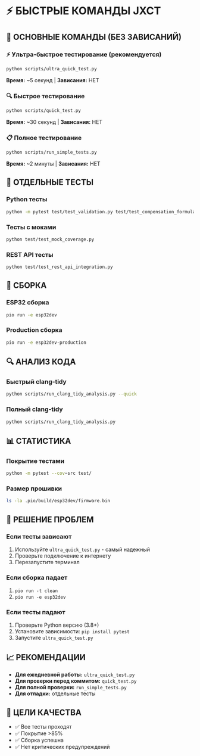 # ⚡ БЫСТРЫЕ КОМАНДЫ JXCT

## 🚀 ОСНОВНЫЕ КОМАНДЫ (БЕЗ ЗАВИСАНИЙ)

### ⚡ Ультра-быстрое тестирование (рекомендуется)
```bash
python scripts/ultra_quick_test.py
```
**Время:** ~5 секунд | **Зависания:** НЕТ

### 🔍 Быстрое тестирование
```bash
python scripts/quick_test.py
```
**Время:** ~30 секунд | **Зависания:** НЕТ

### 📋 Полное тестирование
```bash
python scripts/run_simple_tests.py
```
**Время:** ~2 минуты | **Зависания:** НЕТ

## 🧪 ОТДЕЛЬНЫЕ ТЕСТЫ

### Python тесты
```bash
python -m pytest test/test_validation.py test/test_compensation_formulas.py -v
```

### Тесты с моками
```bash
python test/test_mock_coverage.py
```

### REST API тесты
```bash
python test/test_rest_api_integration.py
```

## 🔨 СБОРКА

### ESP32 сборка
```bash
pio run -e esp32dev
```

### Production сборка
```bash
pio run -e esp32dev-production
```

## 🔍 АНАЛИЗ КОДА

### Быстрый clang-tidy
```bash
python scripts/run_clang_tidy_analysis.py --quick
```

### Полный clang-tidy
```bash
python scripts/run_clang_tidy_analysis.py
```

## 📊 СТАТИСТИКА

### Покрытие тестами
```bash
python -m pytest --cov=src test/
```

### Размер прошивки
```bash
ls -la .pio/build/esp32dev/firmware.bin
```

## 🚨 РЕШЕНИЕ ПРОБЛЕМ

### Если тесты зависают
1. Используйте `ultra_quick_test.py` - самый надежный
2. Проверьте подключение к интернету
3. Перезапустите терминал

### Если сборка падает
1. `pio run -t clean`
2. `pio run -e esp32dev`

### Если тесты падают
1. Проверьте Python версию (3.8+)
2. Установите зависимости: `pip install pytest`
3. Запустите `ultra_quick_test.py`

## 📈 РЕКОМЕНДАЦИИ

- **Для ежедневной работы:** `ultra_quick_test.py`
- **Для проверки перед коммитом:** `quick_test.py`
- **Для полной проверки:** `run_simple_tests.py`
- **Для отладки:** отдельные тесты

## 🎯 ЦЕЛИ КАЧЕСТВА

- ✅ Все тесты проходят
- ✅ Покрытие >85%
- ✅ Сборка успешна
- ✅ Нет критических предупреждений 